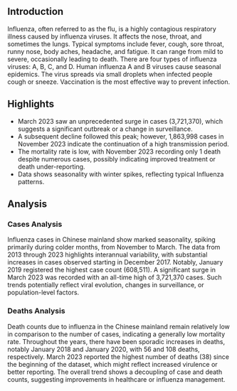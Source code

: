 ## Introduction

Influenza, often referred to as the flu, is a highly contagious respiratory illness caused by influenza viruses. It affects the nose, throat, and sometimes the lungs. Typical symptoms include fever, cough, sore throat, runny nose, body aches, headache, and fatigue. It can range from mild to severe, occasionally leading to death. There are four types of influenza viruses: A, B, C, and D. Human influenza A and B viruses cause seasonal epidemics. The virus spreads via small droplets when infected people cough or sneeze. Vaccination is the most effective way to prevent infection.
## Highlights

- March 2023 saw an unprecedented surge in cases (3,721,370), which suggests a significant outbreak or a change in surveillance. <br/>
- A subsequent decline followed this peak; however, 1,863,998 cases in November 2023 indicate the continuation of a high transmission period. <br/>
- The mortality rate is low, with November 2023 recording only 1 death despite numerous cases, possibly indicating improved treatment or death under-reporting. <br/>
- Data shows seasonality with winter spikes, reflecting typical Influenza patterns.
## Analysis

### Cases Analysis
Influenza cases in Chinese mainland show marked seasonality, spiking primarily during colder months, from November to March. The data from 2013 through 2023 highlights interannual variability, with substantial increases in cases observed starting in December 2017. Notably, January 2019 registered the highest case count (608,511). A significant surge in March 2023 was recorded with an all-time high of 3,721,370 cases. Such trends potentially reflect viral evolution, changes in surveillance, or population-level factors.

### Deaths Analysis
Death counts due to influenza in the Chinese mainland remain relatively low in comparison to the number of cases, indicating a generally low mortality rate. Throughout the years, there have been sporadic increases in deaths, notably January 2018 and January 2020, with 56 and 108 deaths, respectively. March 2023 reported the highest number of deaths (38) since the beginning of the dataset, which might reflect increased virulence or better reporting. The overall trend shows a decoupling of case and death counts, suggesting improvements in healthcare or influenza management.
